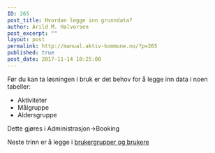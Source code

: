 ```yaml
---
ID: 265
post_title: Hvordan legge inn grunndata?
author: Arild M. Halvorsen
post_excerpt: ""
layout: post
permalink: http://manual.aktiv-kommune.no/?p=265
published: true
post_date: 2017-11-14 10:25:00
---
```

Før du kan ta løsningen i bruk er det behov for å legge inn data i noen tabeller:

- Aktiviteter
- Målgruppe
- Aldersgruppe

Dette gjøres i Administrasjon->Booking

Neste trinn er å legge i [brukergrupper og brukere](#)